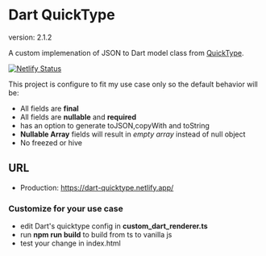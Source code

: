 # Dart QuickType

version: 2.1.2

A custom implemenation of JSON to Dart model class from [QuickType](https://github.com/quicktype/quicktype).

[![Netlify Status](https://api.netlify.com/api/v1/badges/f0148cf0-a1b5-4db5-89e9-936157b57e19/deploy-status)](https://app.netlify.com/sites/dart-quicktype/deploys)

This project is configure to fit my use case only so the default behavior will be:

- All fields are **final**
- All fields are **nullable** and **required**
- has an option to generate toJSON,copyWith and toString
- **Nullable Array** fields will result in _empty array_ instead of null object
- No freezed or hive
## URL

- Production: https://dart-quicktype.netlify.app/


### Customize for your use case
- edit Dart's quicktype config in **custom_dart_renderer.ts**
- run **npm run build** to build from ts to vanilla js
- test your change in index.html
